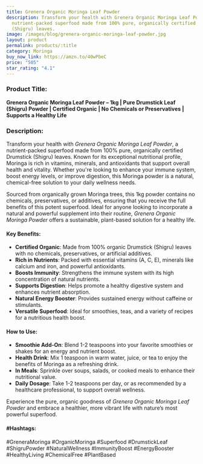 ```yaml
---
title: Grenera Organic Moringa Leaf Powder
description: Transform your health with Grenera Organic Moringa Leaf Powder, a
  nutrient-packed superfood made from 100% pure, organically certified Drumstick
  (Shigru) leaves.
image: /images/blog/grenera-organic-moringa-leaf-powder.jpg
layout: product
permalink: products/:title
category: Moringa
buy_now_link: https://amzn.to/40wPbeC
price: "505"
star_rating: "4.1"
---
```

### Product Title:
**Grenera Organic Moringa Leaf Powder – 1kg | Pure Drumstick Leaf (Shigru) Powder | Certified Organic | No Chemicals or Preservatives | Supports a Healthy Life**

### Description:
Transform your health with *Grenera Organic Moringa Leaf Powder*, a nutrient-packed superfood made from 100% pure, organically certified Drumstick (Shigru) leaves. Known for its exceptional nutritional profile, Moringa is rich in vitamins, minerals, and antioxidants that support overall health and vitality. Whether you're looking to enhance your immune system, boost energy levels, or improve digestion, this Moringa powder is a natural, chemical-free solution to your daily wellness needs.

Sourced from organically grown Moringa trees, this 1kg powder contains no chemicals, preservatives, or additives, ensuring that you receive the full benefits of this potent superfood. Ideal for anyone looking to incorporate a natural and powerful supplement into their routine, *Grenera Organic Moringa Powder* offers a sustainable, plant-based solution for a healthy life.

#### Key Benefits:
- **Certified Organic**: Made from 100% organic Drumstick (Shigru) leaves with no chemicals, preservatives, or artificial additives.
- **Rich in Nutrients**: Packed with essential vitamins (A, C, E), minerals like calcium and iron, and powerful antioxidants.
- **Boosts Immunity**: Strengthens the immune system with its high concentration of natural nutrients.
- **Supports Digestion**: Helps promote a healthy digestive system and enhances nutrient absorption.
- **Natural Energy Booster**: Provides sustained energy without caffeine or stimulants.
- **Versatile Superfood**: Ideal for smoothies, teas, and a variety of recipes for a nutritious health boost.

#### How to Use:
- **Smoothie Add-On**: Blend 1-2 teaspoons into your favorite smoothies or shakes for an energy and nutrient boost.
- **Health Drink**: Mix 1 teaspoon in warm water, juice, or tea to enjoy the benefits of Moringa as a refreshing drink.
- **In Meals**: Sprinkle over soups, salads, or cooked meals to enhance their nutritional value.
- **Daily Dosage**: Take 1-2 teaspoons per day, or as recommended by a healthcare professional, to support overall wellness.

Experience the pure, organic goodness of *Grenera Organic Moringa Leaf Powder* and embrace a healthier, more vibrant life with nature’s most powerful superfood.

#### #Hashtags:
#GreneraMoringa #OrganicMoringa #Superfood #DrumstickLeaf #ShigruPowder #NaturalWellness #ImmunityBoost #EnergyBooster #HealthyLiving #ChemicalFree #PlantBased
